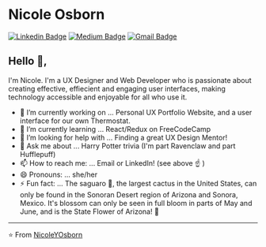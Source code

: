 # Nicole Osborn
[![Linkedin Badge](https://img.shields.io/badge/-nicoleyosborn-blue?style=flat-square&logo=Linkedin&logoColor=white&link=https://www.linkedin.com/in/nicoleyosborn/)](https://www.linkedin.com/in/nicoleyosborn/) [![Medium Badge](https://img.shields.io/badge/-@nicole.y.osborn-03a57a?style=flat-square&labelColor=000000&logo=Medium&link=https://medium.com/@nicole.y.osborn/)](https://medium.com/@nicole.y.osborn/)
[![Gmail Badge](https://img.shields.io/badge/-nicole.y.osborn@gmail.com-c14438?style=flat-square&logo=Gmail&logoColor=white&link=mailto:nicole.y.osborn+github@gmail.com)](mailto:nicole.y.osborn+github@gmail.com)

## Hello 👋,
I'm Nicole. I'm a UX Designer and Web Developer who is passionate about creating effective, effiecient and engaging user interfaces, making technology accessible and enjoyable for all who use it.

- 🔭 I’m currently working on ... Personal UX Portfolio Website, and a user interface for our own Thermostat.
- 🌱 I’m currently learning ... React/Redux on FreeCodeCamp
- 🤔 I’m looking for help with ... Finding a great UX Design Mentor!
- 💬 Ask me about ... Harry Potter trivia (I'm part Ravenclaw and part Hufflepuff)
- 📫 How to reach me: ... Email or LinkedIn! (see above ☝️ )
- 😄 Pronouns: ... she/her
- ⚡ Fun fact: ... The saguaro 🌵, the largest cactus in the United States, can only be found in the Sonoran Desert region of Arizona and Sonora, Mexico. It's blossom can only be seen in full bloom in parts of May and June, and is the State Flower of Arizona! 🌼
---
⭐️ From [NicoleYOsborn](https://github.com/NicoleYOsborn)
